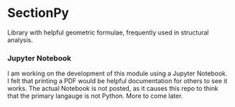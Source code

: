 # SectionPy
Library with helpful geometric formulae, frequently used in structural analysis.

### Jupyter Notebook
I am working on the development of this module using a Jupyter Notebook. I felt that printing a PDF would be helpful documentation for others to see it works. The actual Notebook is not posted, as it causes this repo to think that the primary langauge is not Python. More to come later.
